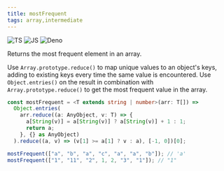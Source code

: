 ```yaml
---
title: mostFrequent
tags: array,intermediate
---
```


![TS](https://img.shields.io/badge/supports-typescript-blue.svg?style=flat-square)
![JS](https://img.shields.io/badge/supports-javascript-yellow.svg?style=flat-square)
![Deno](https://img.shields.io/badge/supports-deno-green.svg?style=flat-square)

Returns the most frequent element in an array.

Use `Array.prototype.reduce()` to map unique values to an object's keys, adding to existing keys every time the same value is encountered.
Use `Object.entries()` on the result in combination with `Array.prototype.reduce()` to get the most frequent value in the array.

```ts
const mostFrequent = <T extends string | number>(arr: T[]) =>
  Object.entries(
    arr.reduce((a: AnyObject, v: T) => {
      a[String(v)] = a[String(v)] ? a[String(v)] + 1 : 1;
      return a;
    }, {} as AnyObject)
  ).reduce((a, v) => (v[1] >= a[1] ? v : a), [-1, 0])[0];
```

```ts
mostFrequent(["a", "b", "a", "c", "a", "a", "b"]); // 'a'
mostFrequent(["1", "11", "2", 1, 2, "3", "1"]); // "1"
```
